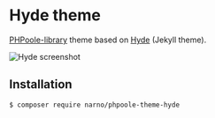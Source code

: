 # Hyde theme

[PHPoole-library](https://github.com/Narno/PHPoole-library) theme based on [Hyde](https://github.com/poole/hyde) (Jekyll theme).

![Hyde screenshot](https://f.cloud.github.com/assets/98681/1831228/42af6c6a-7384-11e3-98fb-e0b923ee0468.png)

## Installation

```
$ composer require narno/phpoole-theme-hyde
```
